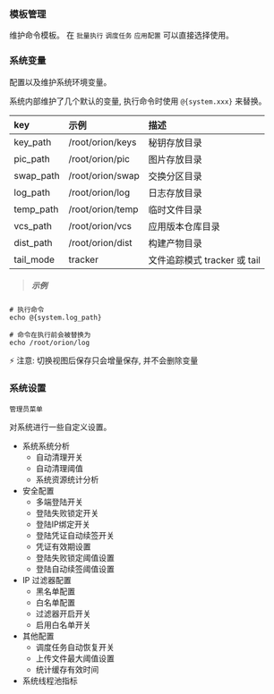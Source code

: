### 模板管理

维护命令模板。 在 `批量执行` `调度任务` `应用配置` 可以直接选择使用。

### 系统变量

配置以及维护系统环境变量。

系统内部维护了几个默认的变量, 执行命令时使用 `@{system.xxx}` 来替换。

| key        | 示例               | 描述                      |
| :----      | :---              | :----                     |
| key_path   | /root/orion/keys  | 秘钥存放目录                |
| pic_path   | /root/orion/pic   | 图片存放目录                |
| swap_path  | /root/orion/swap  | 交换分区目录                | 
| log_path   | /root/orion/log   | 日志存放目录                | 
| temp_path  | /root/orion/temp  | 临时文件目录                | 
| vcs_path   | /root/orion/vcs   | 应用版本仓库目录             | 
| dist_path  | /root/orion/dist  | 构建产物目录                | 
| tail_mode  | tracker           | 文件追踪模式 tracker 或 tail | 

> ##### 示例

```
# 执行命令
echo @{system.log_path}

# 命令在执行前会被替换为
echo /root/orion/log 
```

⚡ 注意: 切换视图后保存只会增量保存, 并不会删除变量

### 系统设置

`管理员菜单`

对系统进行一些自定义设置。

* 系统系统分析
    * 自动清理开关
    * 自动清理阈值
    * 系统资源统计分析
* 安全配置
    * 多端登陆开关
    * 登陆失败锁定开关
    * 登陆IP绑定开关
    * 登陆凭证自动续签开关
    * 凭证有效期设置
    * 登陆失败锁定阈值设置
    * 登陆自动续签阈值设置
* IP 过滤器配置
    * 黑名单配置
    * 白名单配置
    * 过滤器开启开关
    * 启用白名单开关
* 其他配置
    * 调度任务自动恢复开关
    * 上传文件最大阈值设置
    * 统计缓存有效时间
* 系统线程池指标
